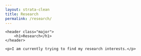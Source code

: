 ```yaml
---
layout: strata-clean
title: Research
permalink: /research/
---
```


<!-- One -->
<section id="one">

    <header class="major">
        <h1>Research</h1>
    </header>

    <p>I am currently trying to find my research interests.</p>

</section>